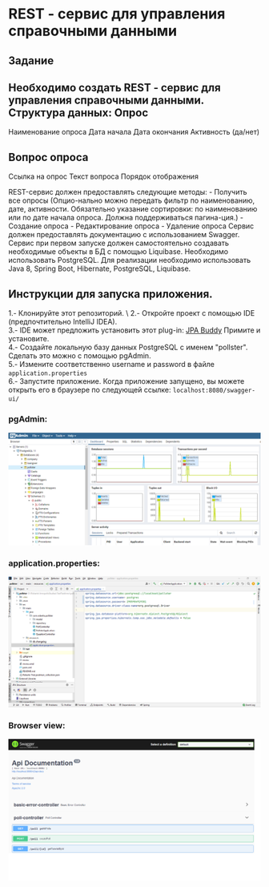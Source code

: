 # REST - сервис для управления справочными данными

## Задание
Необходимо создать REST - сервис для управления справочными данными.
Структура данных:
Опрос
--------------------
Наименование опроса
Дата начала
Дата окончания
Активность (да/нет)

Вопрос опроса
--------------------
Ссылка на опрос
Текст вопроса
Порядок отображения

REST-сервис должен предоставлять следующие методы: - Получить все опросы (Опцио-нально можно передать фильтр по наименованию, дате, активности. Обязательно указание сортировки: по наименованию или по дате начала опроса. Должна поддерживаться пагина-ция.) - Создание опроса - Редактирование опроса - Удаление опроса
Сервис должен предоставлять документацию с использованием Swagger. Сервис при первом запуске должен самостоятельно создавать необходимые объекты в БД с помощью Liquibase. Необходимо использовать PostgreSQL.
Для реализации необходимо использовать Java 8, Spring Boot, Hibernate, PostgreSQL, Liquibase.

## Инструкции для запуска приложения.

1.- Клонируйте этот репозиторий. \ 
2.- Откройте проект с помощью IDE (предпочтительно IntelliJ IDEA).\
3.- IDE может предложить установить этот plug-in: [JPA Buddy](https://www.jpa-buddy.com/) Примите и установите.\
4.- Создайте локальную базу данных PostgreSQL с именем "pollster". Сделать это можно с помощью pgAdmin.\
5.- Измените соответственно username и password в файле `application.properties` \
6.- Запустите приложение. Когда приложение запущено, вы можете открыть его в браузере по следующей ссылке: `localhost:8080/swagger-ui/` 

### pgAdmin:
![image info](photos/photo2.PNG)

### application.properties: 
![image info](photos/photo3.PNG)

### Browser view: 
![image info](photos/photo1.png)